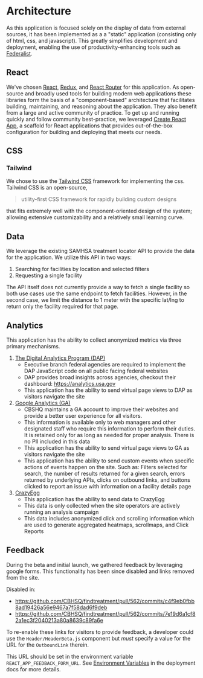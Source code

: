 
# Architecture

As this application is focused solely on the display of data from external sources, it has been implemented as a a "static" application (consisting only of html, css, and javascript). This greatly simplifies development and deployment, enabling the use of productivity-enhancing tools such as [Federalist](https://federalistapp.18f.gov).

## React
We've chosen [React](https://reactjs.org/), [Redux](https://redux.js.org/), and [React Router](https://reacttraining.com/react-router/) for this application. As open-source and broadly used tools for building modern web applications these libraries form the basis of a "component-based" architecture that facilitates building, maintaining, and reasoning about the application. They also benefit from a large and active community of practice. To get up and running quickly and follow community best-practice, we leveraged [Create React App](https://create-react-app.dev/), a scaffold for React applications that provides out-of-the-box configuration for building and deploying that meets our needs.

## CSS

### Tailwind
We chose to use the [Tailwind CSS](https://tailwindcss.com/) framework for implementing the css. Tailwind CSS is an open-source,

> utility-first CSS framework for rapidly building custom designs

that fits extremely well with the component-oriented design of the system; allowing extensive customizability and a relatively small learning curve.

## Data
We leverage the existing SAMHSA treatment locator API to provide the data for the application. We utilize this API in two ways:

1. Searching for facilities by location and selected filters
2. Requesting a single facility

The API itself does not currently provide a way to fetch a single facility so both use cases use the same endpoint to fetch facilities. However, in the second case, we limit the distance to 1 meter with the specific lat/lng to return only the facility required for that page.

## Analytics

This application has the ability to collect anonymized metrics via three primary mechanisms.

1. [The Digital Analytics Program (DAP)](https://digital.gov/services/dap/)
    * Executive branch federal agencies are required to implement the DAP JavaScript code on all public facing federal websites
    * DAP provides broad insights across agencies, checkout their dashboard: https://analytics.usa.gov
    * This application has the ability to send virtual page views to DAP as visitors navigate the site
2. [Google Analytics (GA)](https://analytics.google.com)
    * CBSHQ maintains a GA account to improve their websites and provide a better user experience for all visitors.
    * This information is available only to web managers and other designated staff who require this information to perform their duties. It is retained only for as long as needed for proper analysis. There is no PII included in this data
    * This application has the ability to send virtual page views to GA as visitors navigate the site
    * This application has the ability to send custom events when specific actions of events happen on the site. Such as: Filters selected for search, the number of results returned for a given search, errors returned by underlying APIs, clicks on outbound links, and buttons clicked to report an issue with information on a facility details page
3. [CrazyEgg](https://crazyegg.com)
    * This application has the ability to send data to CrazyEgg
    * This data is only collected when the site operators are actively running an analysis campaign
    * This data includes anonymized click and scrolling information which are used to generate aggregated heatmaps, scrollmaps, and Click Reports

## Feedback

During the beta and initial launch, we gathered feedback by leveraging google forms.
This functionality has been since disabled and links removed from the site.

Disabled in:
- https://github.com/CBHSQ/findtreatment/pull/562/commits/c4f9eb0fbb8ad19426a56e9467a7f58dad6f9deb
- https://github.com/CBHSQ/findtreatment/pull/562/commits/7e19d6a1cf82a1ec3f2040213a80a8639c89fa6e

To re-enable these links for visitors to provide feedback, a developer could use the `Header/HeaderBeta.js` component but *must* specify a value for the URL for the `OutboundLink` therein.

This URL should be set in the environment variable `REACT_APP_FEEDBACK_FORM_URL`. See [Environment Variables](./deploying.md) in the deployment docs for more details.
